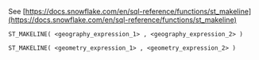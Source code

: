 See [https://docs.snowflake.com/en/sql-reference/functions/st_makeline](https://docs.snowflake.com/en/sql-reference/functions/st_makeline)
```
ST_MAKELINE( <geography_expression_1> , <geography_expression_2> )

ST_MAKELINE( <geometry_expression_1> , <geometry_expression_2> )
```
